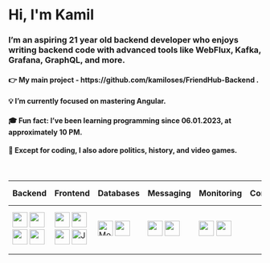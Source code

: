<h1>Hi, I'm Kamil</h1>
<h3>I’m an aspiring 21 year old  backend developer who enjoys writing backend code  with advanced tools like WebFlux, Kafka, Grafana, GraphQL, and more.</h3>

<h4>  👉 My main project - https://github.com/kamiloses/FriendHub-Backend . </h4>
<h4>  💡 I’m currently focused on mastering Angular.
<h4>  🎓 Fun fact: I’ve been learning programming since 06.01.2023, at approximately 10 PM.</h4>
<h4>  🔗 Except for coding, I also adore politics, history, and video games.</h4>
<br>
   
| **Backend** | **Frontend** | **Databases** | **Messaging** | **Monitoring** | **Containers** | **IDE & Tools** |
|-------------|--------------|---------------|---------------|----------------|:--------------:|:---------------:|
| <img src="https://raw.githubusercontent.com/jmnote/z-icons/master/svg/java.svg" width="30" height="30"/> <img src="https://img.icons8.com/?size=100&id=90519&format=png&color=000000" width="30" height="30"/> <img src="https://cdn.jsdelivr.net/gh/devicons/devicon/icons/csharp/csharp-original.svg" width="30" height="30"/> <img src="https://upload.wikimedia.org/wikipedia/commons/e/ee/.NET_Core_Logo.svg" width="30" height="30"/> | <img src="https://www.svgrepo.com/show/452156/angular.svg" width="30" height="30" /> <img src="https://cdn.jsdelivr.net/gh/devicons/devicon/icons/javascript/javascript-original.svg" width="30" height="30"/> <img src="https://github.com/user-attachments/assets/af010af9-1ce5-47ac-a2c0-4f68702b396b" width="30" height="30"/> <img src="https://github.com/user-attachments/assets/54b85409-bd90-40d6-a501-6723c67ff9d8" width="30" height="30" alt="JavaScript" /> | <img src="https://github.com/user-attachments/assets/e2e033be-956c-4121-ae6a-83e985322ba6" width="30" height="30" alt="MongoDB" /> <img src="https://github.com/user-attachments/assets/c77169af-f4d4-4cba-a527-f10ed97b939f" width="30" height="30" /> | <img src="https://www.svgrepo.com/show/303576/rabbitmq-logo.svg" width="30" height="30" /> <img src="https://github.com/user-attachments/assets/a16332e3-1f85-4a5a-97d4-3b9cfcfd7313" width="30" height="30" /> | <img src="https://raw.githubusercontent.com/benc-uk/icon-collection/master/logos/prometheus-icon.svg" width="30" height="30" /> <img src="https://cdn.worldvectorlogo.com/logos/grafana.svg" width="30" height="30" /> | <img src="https://cdn-icons-png.flaticon.com/512/919/919853.png" width="30" height="30" alt="Docker" /> | <img src="https://resources.jetbrains.com/storage/products/webstorm/img/meta/webstorm_logo_300x300.png" width="30" height="30" alt="WebStorm" /> <img src="https://resources.jetbrains.com/storage/products/intellij-idea/img/meta/intellij-idea_logo_300x300.png" width="30" height="30" alt="IntelliJ IDEA" /> <img src="https://resources.jetbrains.com/storage/products/rider/img/meta/rider_logo_300x300.png" width="30" height="30" alt="Rider" /> |




</p>



   





